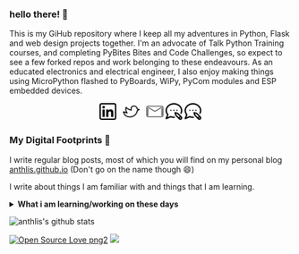 ### hello there! 👋

This is my GiHub repository where I keep all my adventures in Python, Flask and web design projects together. I'm an advocate of Talk Python Training courses, and completing PyBites Bites and Code Challenges, so expect to see a few forked repos and work belonging to these endeavours. As an educated electronics and electrical engineer, I also enjoy making things using MicroPython flashed to PyBoards, WiPy, PyCom modules and ESP embedded devices. 

<p align='center'>
<a href="https://www.linkedin.com/in/anthonylister/"><img height="30" src="https://github.com/anthlis/anthlis/blob/master/linkedin.png?raw=true"></a>&nbsp;&nbsp;
<a href="https://twitter.com/anthlis"><img height="30" src="https://github.com/anthlis/anthlis/blob/master/twitter.png?raw=true"></a>&nbsp;&nbsp;
<a href="mailto:anthony.lister@gmail.com"><img height="30" src="https://github.com/anthlis/anthlis/blob/master/mail.png?raw=true"></a>
<a href="https://codechalleng.es/profiles/Anthlis.com"><img height="30" src="https://github.com/anthlis/anthlis/blob/master/blog.png?raw=true"></a>
<a href="https://anthlis.github.io"><img height="30" src="https://github.com/anthlis/anthlis/blob/master/blog.png?raw=true"></a>
</p>


### My Digital Footprints 🌱

I write regular blog posts, most of which you will find on my personal blog [anthlis.github.io](https://anthlis.github.io) (Don't go on the name though 😄) 

I write about things I am familiar with and things that I am learning. 

<details>
 <summary><strong>What i am learning/working on these days</strong></summary>
   - Python <br/>
   - Building something awesome in Flask <br/>
   - Blogging (learning, Code Club, STEM, etc) <br/>
   - Swift / SwiftUI
</details>

![anthlis's github stats](https://github-readme-stats.vercel.app/api?username=anthlis&show_icons=true&hide=["prs","issues","contribs"])

<p>
 
[![Open Source Love png2](https://badges.frapsoft.com/os/v2/open-source.png?v=103)](https://github.com/ellerbrock/open-source-badges/)
<img src="https://visitor-badge.glitch.me/badge?page_id=anthlis.visitor-badge"/> 
</p>

